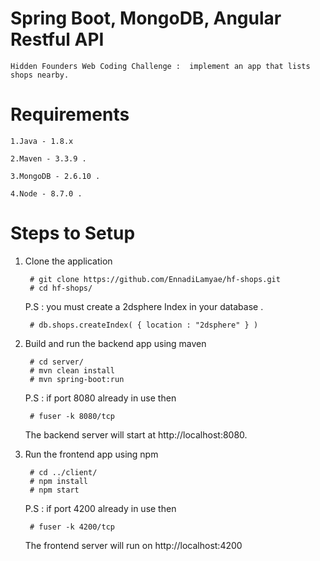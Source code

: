 # Spring Boot, MongoDB, Angular Restful API

	Hidden Founders Web Coding Challenge :  implement an app that lists shops nearby.
	
# Requirements

	1.Java - 1.8.x

	2.Maven - 3.3.9 .

	3.MongoDB - 2.6.10 .

	4.Node - 8.7.0 .

# Steps to Setup

1. Clone the application

		# git clone https://github.com/EnnadiLamyae/hf-shops.git
		# cd hf-shops/
		
	P.S : you must create a 2dsphere Index in your database .
	
		# db.shops.createIndex( { location : "2dsphere" } )
		
2. Build and run the backend app using maven
		
		# cd server/ 
		# mvn clean install
		# mvn spring-boot:run

	P.S : if port 8080 already in use then 

		# fuser -k 8080/tcp

	The backend server will start at http://localhost:8080.
	
3. Run the frontend app using npm
	
		# cd ../client/
		# npm install
		# npm start
	
	P.S : if port 4200 already in use then 

		# fuser -k 4200/tcp
		
	The frontend server will run on http://localhost:4200
	
